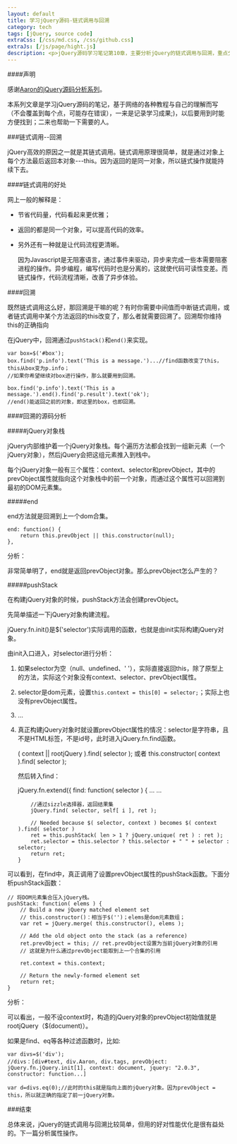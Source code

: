 ```yaml
---
layout: default
title: 学习jQuery源码-链式调用与回溯
category: tech
tags: [jQuery, source code]
extraCss: [/css/md.css, /css/github.css]
extraJs: [/js/page/hight.js]
description: <p>jQuery源码学习笔记第10章，主要分析jQuery的链式调用与回溯，重点分析其实现原理。</p>
---
```

####声明

感谢[Aaron的jQuery源码分析系列](http://www.cnblogs.com/aaronjs/p/3279314.html)。

本系列文章是学习jQuery源码的笔记，基于网络的各种教程与自己的理解而写（不会覆盖到每个点，可能存在错误），一来是记录学习成果;)，以后要用到时能方便找到；二来也帮助一下需要的人。

###链式调用--回溯

jQuery高效的原因之一就是其链式调用。链式调用原理很简单，就是通过对象上每个方法最后返回本对象---this。因为返回的是同一对象，所以链式操作就能持续下去。

####链式调用的好处

网上一般的解释是：

*	节省代码量，代码看起来更优雅；
*	返回的都是同一个对象，可以提高代码的效率。
*	另外还有一种就是让代码流程更清晰。
	
	因为Javascript是无阻塞语言，通过事件来驱动，异步来完成一些本需要阻塞进程的操作。异步编程，编写代码时也是分离的，这就使代码可读性变差。而链式操作，代码流程清晰，改善了异步体验。

####回溯

既然链式调用这么好，那回溯是干嘛的呢？有时你需要中间值而中断链式调用，或者链式调用中某个方法返回的this改变了，那么者就需要回溯了。回溯帮你维持this的正确指向

在jQuery中，回溯通过`pushStack()`和`end()`来实现。

	var box=$('#box');
	box.find('p.info').text('This is a message.')...//find函数改变了this，this从box变为p.info；
	//如果你希望继续对box进行操作，那么就要用到回溯。

	box.find('p.info').text('This is a message.').end().find('p.result').text('ok');
	//end()能返回之前的对象，即这里的box，也即回溯。


####回溯的源码分析

#####jQuery对象栈

jQuery内部维护着一个jQuery对象栈。每个遍历方法都会找到一组新元素（一个jQuery对象），然后jQuery会把这组元素推入到栈中。

每个jQuery对象一般有三个属性：context、selector和prevObject，其中的prevObject属性就指向这个对象栈中的前一个对象，而通过这个属性可以回溯到最初的DOM元素集。


#####end

end方法就是回溯到上一个dom合集。

	end: function() {
        return this.prevObject || this.constructor(null);
    },

分析：

非常简单明了，end就是返回prevObject对象。那么prevObject怎么产生的？

#####pushStack

在构建jQuery对象的时候，pushStack方法会创建prevObject。

先简单描述一下jQuery对象构建流程。

jQuery.fn.init()是$('selector')实际调用的函数，也就是由init实际构建jQuery对象。

由init入口进入，对selector进行分析：
1.	如果selector为空（null、undefined、' '），实际直接返回this，除了原型上的方法，实际这个对象没有context、selector、prevObject属性。
2.	selector是dom元素，设置`this.context = this[0] = selector;`；实际上也没有prevObject属性。
3.	...
4.	真正构建jQuery对象时就设置prevObject属性的情况：selector是字符串，且不是HTML标签，不是id号，此时进入jQuery.fn.find函数。

	( context || rootjQuery ).find( selector );
	或者
	this.constructor( context ).find( selector );

	然后转入find：
	
	jQuery.fn.extend({
        find: function( selector ) {
            ...
            ...

            //通过sizzle选择器，返回结果集
            jQuery.find( selector, self[ i ], ret );

            // Needed because $( selector, context ) becomes $( context ).find( selector )
            ret = this.pushStack( len > 1 ? jQuery.unique( ret ) : ret );
            ret.selector = this.selector ? this.selector + " " + selector : selector;
            return ret;
        }

可以看到，在find中，真正调用了设置prevObject属性的pushStack函数。下面分析pushStack函数：

	// 将DOM元素集合压入jQuery栈。
	pushStack: function( elems ) {
	    // Build a new jQuery matched element set
	    // this.constructor()：相当于$('')；elems是dom元素数组；
        var ret = jQuery.merge( this.constructor(), elems );

        // Add the old object onto the stack (as a reference)
        ret.prevObject = this; // ret.prevObject设置为当前jQuery对象的引用
        // 这就是为什么通过prevObject能取到上一个合集的引用

        ret.context = this.context;

        // Return the newly-formed element set
        return ret;
    }

分析：

可以看出，一般不设context时，构造的jQuery对象的prevObject初始值就是rootjQuery（$(document)）。

如果是find、eq等各种过滤函数时，比如:
	
	var divs=$('div');
	//divs：[div#text, div.Aaron, div.tags, prevObject: jQuery.fn.jQuery.init[1], context: document, jquery: "2.0.3", constructor: function...]

	var d=divs.eq(0);//此时的this就是指向上面的jQuery对象。因为prevObject = this，所以就正确的指定了前一jQuery对象。


###结束

总体来说，jQuery的链式调用与回溯比较简单，但用的好对性能优化是很有益处的。下一篇分析属性操作。